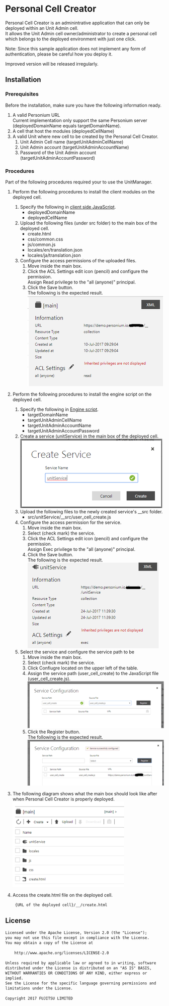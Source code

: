 # Personal Cell Creator  
Personal Cell Creator is an adminintrative application that can only be deployed within an Unit Admin cell.  
It allows the Unit Admin cell owner/administrator to create a personal cell which belongs to the deployed environment with just one click.  

Note: Since this sample application does not implement any form of authentication, please be careful how you deploy it.  

Improved version will be released irregularly. 

## Installation    

### Prerequisites  
Before the installation, make sure you have the following information ready.  

1. A valid Personium URL   
Current implementation only support the same Personium server (deployedDomainName equals targetDomainName).    
1. A cell that host the modules (deployedCellName)  
1. A valid Unit where new cell to be created by the Personal Cell Creator.  
    1. Unit Admin Cell name (targetUnitAdminCellName)   
    1. Unit Admin account (targetUnitAdminAccountName)  
    1. Password of the Unit Admin account (targetUnitAdminAccountPassword)  

### Procedures  
Part of the following procedures required your to use the UnitManager.  

1. Perform the following procedures to install the client modules on the deployed cell.  
    1. Specify the following in [client side JavaScript](./src/js/common.js).  
        - deployedDomainName  
        - deployedCellName  
    1. Upload the following files (under src folder) to the main box of the deployed cell.  
        - create.html  
        - css/common.css  
        - js/common.js  
        - locales/en/translation.json  
        - locales/ja/translation.json  
    1. Configure the access permissions of the uploaded files.  
        1. Move inside the main box.  
        1. Click the ACL Settings edit icon (pencil) and configure the permission.  
        Assign Read privilege to the "all (anyone)" principal.  
        1. Click the Save button.  
        The following is the expected result.  
        ![Main box's permission](./doc/main_Permission.PNG)  
1. Perform the following procedures to install the engine script on the deployed cell.  
    1. Specify the following in [Engine script](./src/unitService/__src/user_cell_create.js).  
        - targetDomainName  
        - targetUnitAdminCellName  
        - targetUnitAdminAccountName  
        - targetUnitAdminAccountPassword  
    1. Create a service (unitService) in the main box of the deployed cell.  
    ![Create a service](./doc/CreateServiceDialog.PNG)  
    1. Upload the following files to the newly created service's __src folder.  
        - src/unitService/__src/user_cell_create.js  
    1. Configure the access permission for the service.  
        1. Move inside the main box.  
        1. Select (check mark) the service.
        1. Click the ACL Settings edit icon (pencil) and configure the permission.  
        Assign Exec privilege to the "all (anyone)" principal.  
        1. Click the Save button.  
        The following is the expected result.  
        ![unitService's permission](./doc/unitService_Permission.PNG)  
    1. Select the service and configure the service path to be  
        1. Move inside the main box.  
        1. Select (check mark) the service.  
        1. Click Confiugre located on the upper left of the table.  
        1. Assign the service path (user_cell_create) to the JavaScript file (user_cell_create.js).  
        ![Configure service](./doc/ServiceConfigurationDialog.PNG)  
        1. Click the Register button.  
        The following is the expected result.  
        ![Service path registered](./doc/ServiceConfigurationDialog_Registered.PNG)  
1. The following diagram shows what the main box should look like after when Personal Cell Creator is properly deployed.   
![main box](./doc/mainBox_FolderStructure.PNG)  
1. Access the create.html file on the deployed cell.  

        {URL of the deployed cell}/__/create.html

## License

    Licensed under the Apache License, Version 2.0 (the "License");
    you may not use this file except in compliance with the License.
    You may obtain a copy of the License at

        http://www.apache.org/licenses/LICENSE-2.0

    Unless required by applicable law or agreed to in writing, software
    distributed under the License is distributed on an "AS IS" BASIS,
    WITHOUT WARRANTIES OR CONDITIONS OF ANY KIND, either express or implied.
    See the License for the specific language governing permissions and
    limitations under the License.

    Copyright 2017 FUJITSU LIMITED
